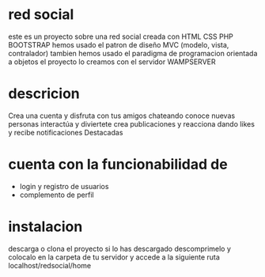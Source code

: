 # red social

este es un proyecto sobre una red social creada con HTML CSS PHP BOOTSTRAP
hemos usado el patron de diseño MVC (modelo, vista, contralador)
tambien hemos usado el paradigma de programacion orientada a objetos
el proyecto lo creamos con el servidor WAMPSERVER

# descricion

Crea una cuenta y disfruta con tus amigos chateando 
conoce nuevas personas interactúa y diviertete crea publicaciones
y reacciona dando likes y recibe notificaciones
Destacadas

# cuenta con la funcionabilidad de

* login y registro de usuarios
* complemento de perfil

# instalacion

descarga o clona el proyecto si lo has descargado descomprimelo y 
colocalo en la carpeta de tu servidor y accede a la siguiente ruta localhost/redsocial/home
